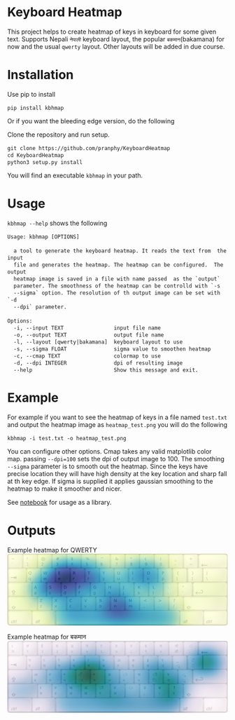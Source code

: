 # Keyboard Heatmap

This project helps to create heatmap of keys in keyboard for some given text. Supports Nepali `नेपाली` keyboard layout, the popular `बकमान`(bakamana) for now and the usual `qwerty` layout. Other layouts will be added in due course.

# Installation

Use pip to install 
```
pip install kbhmap
```

Or if you want the bleeding edge version, do the following

Clone the repository and run setup.
```
git clone https://github.com/pranphy/KeyboardHeatmap
cd KeyboardHeatmap
python3 setup.py install
```
You will find an executable `kbhmap` in your path. 
# Usage

`kbhmap --help` shows the following


```
Usage: kbhmap [OPTIONS]

  a tool to generate the keyboard heatmap. It reads the text from  the input
  file and generates the heatmap. The heatmap can be configured.  The output
  heatmap image is saved in a file with name passed  as the `output`
  parameter. The smoothness of the heatmap can be controlld with `-s
  --sigma` option. The resolution of th output image can be set with `-d
  --dpi` parameter.

Options:
  -i, --input TEXT                input file name
  -o, --output TEXT               output file name
  -l, --layout [qwerty|bakamana]  keyboard layout to use
  -s, --sigma FLOAT               sigma value to smoothen heatmap
  -c, --cmap TEXT                 colormap to use
  -d, --dpi INTEGER               dpi of resulting image
  --help                          Show this message and exit.
```

# Example
For example if you want to see the heatmap of keys in a file named `test.txt` and
output the heatmap image as `heatmap_test.png` you will do the following
```
kbhmap -i test.txt -o heatmap_test.png
```

You can configure other options. Cmap takes any valid matplotlib
color map. passing `--dpi=100` sets the dpi of output image to 100. 
The smoothing `--sigma` parameter is to smooth out the heatmap. Since
the keys have precise location they will have high density at the key
location and sharp fall at th key edge. If sigma is supplied it 
applies gaussian smoothing to the heatmap to make it smoother and nicer.


See [notebook](https://github.com/pranphy/KeyboardHeatmap/blob/master/test/MakeHeatmap.ipynb) for usage as a library.

# Outputs
Example heatmap for QWERTY
![An example heatmap](https://raw.githubusercontent.com/pranphy/KeyboardHeatmap/master/kbhmap/images/example_qwerty.png)


Example heatmap for बकमान 
![An example heatmap](https://raw.githubusercontent.com/pranphy/KeyboardHeatmap/master/kbhmap/images/example_bakamana.png)
